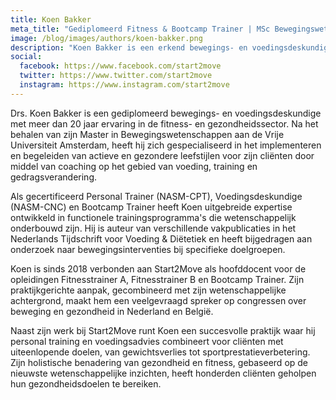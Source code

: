 ```yaml
---
title: Koen Bakker
meta_title: "Gediplomeerd Fitness & Bootcamp Trainer | MSc Bewegingswetenschappen"
image: /blog/images/authors/koen-bakker.png
description: "Koen Bakker is een erkend bewegings- en voedingsdeskundige met meer dan 20 jaar ervaring in de fitnessbranche en een Master in Bewegingswetenschappen van de Vrije Universiteit Amsterdam."
social:
  facebook: https://www.facebook.com/start2move
  twitter: https://www.twitter.com/start2move
  instagram: https://www.instagram.com/start2move
---
```


Drs. Koen Bakker is een gediplomeerd bewegings- en voedingsdeskundige met meer dan 20 jaar ervaring in de fitness- en gezondheidssector. Na het behalen van zijn Master in Bewegingswetenschappen aan de Vrije Universiteit Amsterdam, heeft hij zich gespecialiseerd in het implementeren en begeleiden van actieve en gezondere leefstijlen voor zijn cliënten door middel van coaching op het gebied van voeding, training en gedragsverandering.

Als gecertificeerd Personal Trainer (NASM-CPT), Voedingsdeskundige (NASM-CNC) en Bootcamp Trainer heeft Koen uitgebreide expertise ontwikkeld in functionele trainingsprogramma's die wetenschappelijk onderbouwd zijn. Hij is auteur van verschillende vakpublicaties in het Nederlands Tijdschrift voor Voeding & Diëtetiek en heeft bijgedragen aan onderzoek naar bewegingsinterventies bij specifieke doelgroepen.

Koen is sinds 2018 verbonden aan Start2Move als hoofddocent voor de opleidingen Fitnesstrainer A, Fitnesstrainer B en Bootcamp Trainer. Zijn praktijkgerichte aanpak, gecombineerd met zijn wetenschappelijke achtergrond, maakt hem een veelgevraagd spreker op congressen over beweging en gezondheid in Nederland en België.

Naast zijn werk bij Start2Move runt Koen een succesvolle praktijk waar hij personal training en voedingsadvies combineert voor cliënten met uiteenlopende doelen, van gewichtsverlies tot sportprestatieverbetering. Zijn holistische benadering van gezondheid en fitness, gebaseerd op de nieuwste wetenschappelijke inzichten, heeft honderden cliënten geholpen hun gezondheidsdoelen te bereiken.
